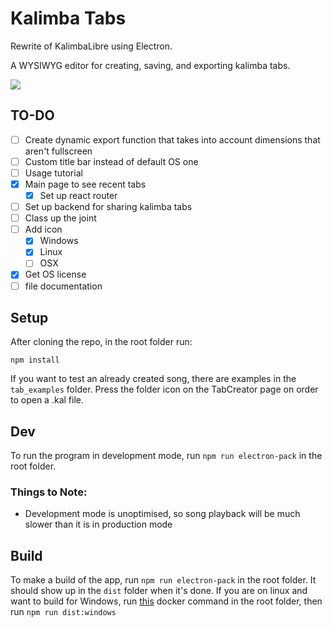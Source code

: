 # Kalimba Tabs

Rewrite of KalimbaLibre using Electron.

A WYSIWYG editor for creating, saving, and exporting kalimba tabs.

![](https://i.imgur.com/oxqmlNx.png)

## TO-DO

- [ ] Create dynamic export function that takes into account dimensions that aren't fullscreen
- [ ] Custom title bar instead of default OS one
- [ ] Usage tutorial
- [x] Main page to see recent tabs
  - [x] Set up react router
- [ ] Set up backend for sharing kalimba tabs
- [ ] Class up the joint
- [ ] Add icon
  - [x] Windows
  - [x] Linux
  - [ ] OSX
- [x] Get OS license
- [ ] file documentation

## Setup

After cloning the repo, in the root folder run:

`npm install`

If you want to test an already created song, there are examples in the `tab_examples` folder. Press the folder icon on the TabCreator page on order to open a .kal file.

## Dev

To run the program in development mode, run `npm run electron-pack` in the root folder.

### Things to Note:

- Development mode is unoptimised, so song playback will be much slower than it is in production mode

## Build

To make a build of the app, run `npm run electron-pack` in the root folder. It should show up in the `dist` folder when it's done.
If you are on linux and want to build for Windows, run [this](https://gist.githubusercontent.com/jamzi/aff85aa192b8addab2b560db5d849a2a/raw/70c5b6f5816cc8b743853dae7b335418faa18b1f/gistfile1.txt) docker command in the root folder, then run `npm run dist:windows`
